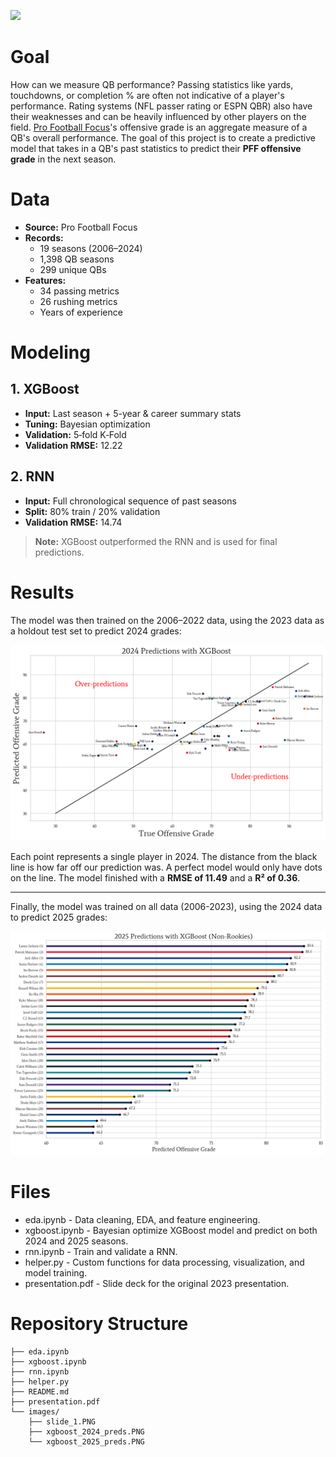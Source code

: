 ![](./images/slide_1.PNG)

# Goal
How can we measure QB performance? Passing statistics like yards, touchdowns, or completion % are often not indicative of a player's performance. Rating systems (NFL passer rating or ESPN QBR) also have their weaknesses and can be heavily influenced by other players on the field. [Pro Football Focus](https://www.pff.com/)'s offensive grade is an aggregate measure of a QB's overall performance. The goal of this project is to create a predictive model that takes in a QB's past statistics to predict their __PFF offensive grade__ in the next season. 

# Data
- **Source:** Pro Football Focus
- **Records:**
  - 19 seasons (2006–2024)
  - 1,398 QB seasons
  - 299 unique QBs
- **Features:**
  - 34 passing metrics
  - 26 rushing metrics
  - Years of experience

# Modeling
## 1. XGBoost
- **Input:** Last season + 5-year & career summary stats  
- **Tuning:** Bayesian optimization  
- **Validation:** 5‑fold K‑Fold  
- **Validation RMSE:** 12.22

## 2. RNN
- **Input:** Full chronological sequence of past seasons  
- **Split:** 80% train / 20% validation  
- **Validation RMSE:** 14.74

> **Note:** XGBoost outperformed the RNN and is used for final predictions.

# Results
The model was then trained on the 2006–2022 data, using the 2023 data as a holdout test set to predict 2024 grades:

![2024 Predictions](images/xgboost_2024_preds.png)

Each point represents a single player in 2024. The distance from the black line is how far off our prediction was. A perfect model would only have dots on the line. The model finished with a **RMSE of 11.49** and a **R² of 0.36**.

---

Finally, the model was trained on all data (2006-2023), using the 2024 data to predict 2025 grades:

![2025 Predictions](images/xgboost_2025_preds.png)


# Files

- eda.ipynb - Data cleaning, EDA, and feature engineering.
- xgboost.ipynb - Bayesian optimize XGBoost model and predict on both 2024 and 2025 seasons.
- rnn.ipynb - Train and validate a RNN.
- helper.py - Custom functions for data processing, visualization, and model training.
- presentation.pdf - Slide deck for the original 2023 presentation.

# Repository Structure
```
├── eda.ipynb
├── xgboost.ipynb
├── rnn.ipynb
├── helper.py
├── README.md
├── presentation.pdf
└── images/
    ├── slide_1.PNG
    ├── xgboost_2024_preds.PNG
    └── xgboost_2025_preds.PNG
```
